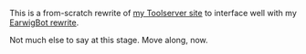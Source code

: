 This is a from-scratch rewrite of
[my Toolserver site](https://toolserver.org/~earwig) to interface well with my
[EarwigBot rewrite](https://github.com/earwig/earwigbot).

Not much else to say at this stage. Move along, now.
